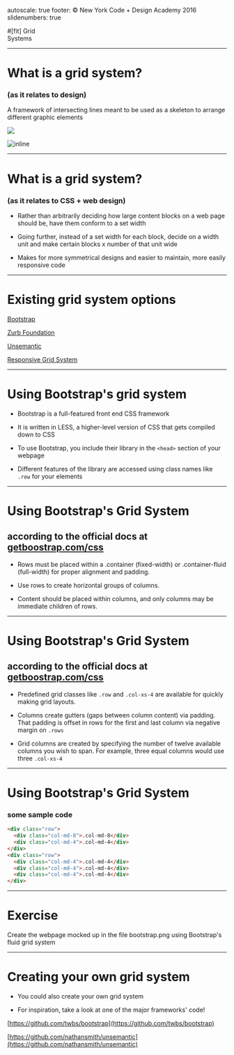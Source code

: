 autoscale: true
footer: © New York Code + Design Academy 2016
slidenumbers: true

#[fit] Grid<br>Systems

---

# What is a grid system?
### (as it relates to design)

A framework of intersecting lines meant to be used as a skeleton to arrange different graphic elements

![](resources/grid-system-one.png)

![inline](resources/grid-system-two.png)

---

# What is a grid system?
### (as it relates to CSS + web design)

- Rather than arbitrarily deciding how large content blocks on a web page should be, have them conform to a set width

- Going further, instead of a set width for each block, decide on a width unit and make certain blocks x number of that unit wide

- Makes for more symmetrical designs and easier to maintain, more easily responsive code

---

# Existing grid system options

[Bootstrap](http://getbootstrap.com)

[Zurb Foundation](http://foundation.zurb.com)

[Unsemantic](http://unsemantic.com)

[Responsive Grid System](http://www.responsivegridsystem.com)

---

# Using Bootstrap's grid system

- Bootstrap is a full-featured front end CSS framework

- It is written in LESS, a higher-level version of CSS that gets compiled down to CSS

- To use Bootstrap, you include their library in the `<head>` section of your webpage

- Different features of the library are accessed using class names like `.row` for your elements

---

# Using Bootstrap's Grid System
## according to the official docs at [getboostrap.com/css](getboostrap.com/css)


- Rows must be placed within a .container (fixed-width) or .container-fluid (full-width) for proper alignment and padding.

- Use rows to create horizontal groups of columns.

- Content should be placed within columns, and only columns may be immediate children of rows.

---

# Using Bootstrap's Grid System
## according to the official docs at [getboostrap.com/css](getboostrap.com/css)

- Predefined grid classes like `.row` and `.col-xs-4` are available for quickly making grid layouts. 

- Columns create gutters (gaps between column content) via padding. That padding is offset in rows for the first and last column via negative margin on `.rows`

- Grid columns are created by specifying the number of twelve available columns you wish to span. For example, three equal columns would use three `.col-xs-4`

---

# Using Bootstrap's Grid System
### some sample code


````html
<div class="row">
  <div class="col-md-8">.col-md-8</div>
  <div class="col-md-4">.col-md-4</div>
</div>
<div class="row">
  <div class="col-md-4">.col-md-4</div>
  <div class="col-md-4">.col-md-4</div>
  <div class="col-md-4">.col-md-4</div>
</div>
````
---

# Exercise

Create the webpage mocked up in the file bootstrap.png using Bootstrap's fluid grid system

---

# Creating your own grid system

- You could also create your own grid system

- For inspiration, take a look at one of the major frameworks' code!

[https://github.com/twbs/bootstrap](https://github.com/twbs/bootstrap)

[https://github.com/nathansmith/unsemantic](https://github.com/nathansmith/unsemantic)

